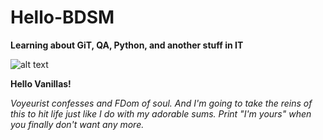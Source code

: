 # Hello-BDSM
**Learning about GiT, QA, Python,  and another stuff in IT**

![alt text](https://i.pinimg.com/originals/35/b5/1b/35b51b3e4593a377b8f56b4511ce5052.jpg)

**Hello Vanillas!**

*Voyeurist confesses and FDom of soul.
And I'm going to take the reins of this to hit life just like I do with my adorable sums.
Print "I'm yours" when you finally don't want any more.*
